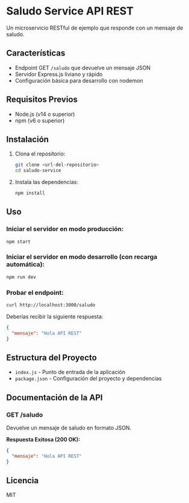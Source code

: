 # Saludo Service API REST

Un microservicio RESTful de ejemplo que responde con un mensaje de saludo.

## Características

- Endpoint GET `/saludo` que devuelve un mensaje JSON
- Servidor Express.js liviano y rápido
- Configuración básica para desarrollo con nodemon

## Requisitos Previos

- Node.js (v14 o superior)
- npm (v6 o superior)

## Instalación

1. Clona el repositorio:
   ```bash
   git clone <url-del-repositorio>
   cd saludo-service
   ```

2. Instala las dependencias:
   ```bash
   npm install
   ```

## Uso

### Iniciar el servidor en modo producción:
```bash
npm start
```

### Iniciar el servidor en modo desarrollo (con recarga automática):
```bash
npm run dev
```

### Probar el endpoint:
```bash
curl http://localhost:3000/saludo
```

Deberías recibir la siguiente respuesta:
```json
{
  "mensaje": "Hola API REST"
}
```

## Estructura del Proyecto

- `index.js` - Punto de entrada de la aplicación
- `package.json` - Configuración del proyecto y dependencias

## Documentación de la API

### GET /saludo

Devuelve un mensaje de saludo en formato JSON.

**Respuesta Exitosa (200 OK):**
```json
{
  "mensaje": "Hola API REST"
}
```

## Licencia

MIT

